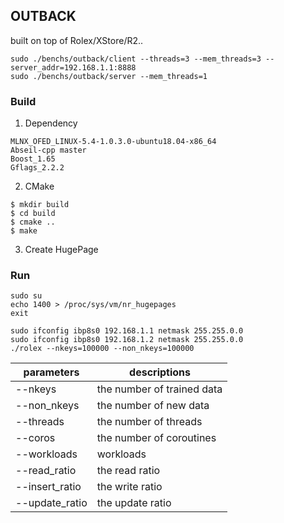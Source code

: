 ## OUTBACK
built on top of Rolex/XStore/R2..
```
sudo ./benchs/outback/client --threads=3 --mem_threads=3 --server_addr=192.168.1.1:8888 
sudo ./benchs/outback/server --mem_threads=1
```
### Build
1. Dependency
```
MLNX_OFED_LINUX-5.4-1.0.3.0-ubuntu18.04-x86_64
Abseil-cpp master
Boost_1.65
Gflags_2.2.2
```
2. CMake
```
$ mkdir build
$ cd build
$ cmake ..
$ make
```
3. Create HugePage
### Run
```
sudo su
echo 1400 > /proc/sys/vm/nr_hugepages
exit 

sudo ifconfig ibp8s0 192.168.1.1 netmask 255.255.0.0
sudo ifconfig ibp8s0 192.168.1.2 netmask 255.255.0.0
./rolex --nkeys=100000 --non_nkeys=100000
```
   
| parameters | descriptions |
|  ----  | ----  |
| --nkeys  | the number of trained data |
| --non_nkeys  | the number of new data |
| --threads  | the number of threads |
| --coros  | the number of coroutines |
| --workloads  | workloads |
| --read_ratio  | the read ratio |
| --insert_ratio  | the write ratio |
| --update_ratio  | the update ratio |.
